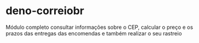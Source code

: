 # deno-correiobr
Módulo completo consultar informações sobre o CEP, calcular o preço e os prazos das entregas das encomendas e também realizar o seu rastreio
